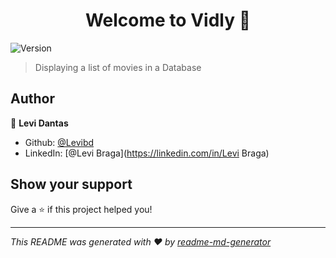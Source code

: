 <h1 align="center">Welcome to Vidly 👋</h1>
<p>
  <img alt="Version" src="https://img.shields.io/badge/version-1-blue.svg?cacheSeconds=2592000" />
</p>

> Displaying a list of movies in a Database

## Author

👤 **Levi Dantas**

* Github: [@Levibd](https://github.com/Levibd)
* LinkedIn: [@Levi Braga](https://linkedin.com/in/Levi Braga)

## Show your support

Give a ⭐️ if this project helped you!

***
_This README was generated with ❤️ by [readme-md-generator](https://github.com/kefranabg/readme-md-generator)_
